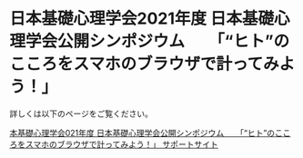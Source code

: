 # 日本基礎心理学会2021年度 日本基礎心理学会公開シンポジウム　　「“ヒト”のこころをスマホのブラウザで計ってみよう！」 
詳しくは以下のページをご覧ください。

[本基礎心理学会021年度 日本基礎心理学会公開シンポジウム　　「“ヒト”のこころをスマホのブラウザで計ってみよう！」 サポートサイト](https://Takayuki-Osugi.github.io/jps2021kokorodemo/)
